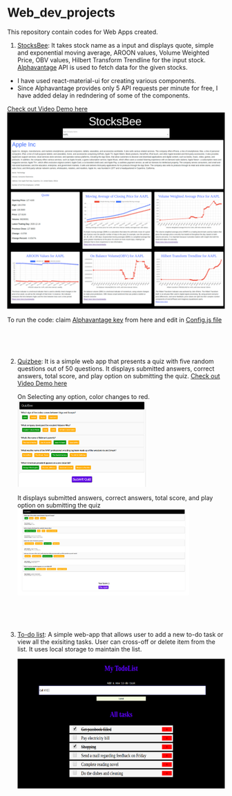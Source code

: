 # Web_dev_projects
This repository contain codes for Web Apps created. 

1. [StocksBee](/StocksBee): It takes stock name as a input and displays quote, simple and exponential moving average, AROON values, Volume Weighted Price, OBV values, Hilbert Transform Trendline for the input stock. [Alphavantage](https://www.alphavantage.co/documentation/#) API is used to fetch data for the given stocks.

- I have used react-material-ui for creating various components.
- Since Alphavantage provides only 5 API requests per minute for free, I have added delay in redndering of some of the components.

[Check out Video Demo here](/StocksBee/Stocksbee_React_app.mp4) 
<img src="/StocksBee/StocksBee.png">

To run the code: claim [Alphavantage key](https://www.alphavantage.co/support/#api-key) from here and edit in [Config.js file](/StocksBee/src/apis/CONFIG.js)


<br/><br/><br/>


2. [Quizbee](/QuizBee): It is a simple web app that presents a quiz with five random questions out of 50 questions. It displays submitted answers, correct answers, total score, and play option on submitting the quiz.
    [Check out Video Demo here](/QuizBee/Quizbee.mp4) 

    On Selecting any option, color changes to red.<br>
    <img src="/QuizBee/quiz.png" height="200">

    It displays submitted answers, correct answers, total score, and play option on submitting the quiz
    <img src="/QuizBee/solution.png" height="200">


<br/><br/><br/>


3. [To-do list](/todo-list): A simple web-app that allows user to add a new to-do task or view all the exisiting tasks. User can cross-off or delete item from the list. It uses local storage to maintain the list.

    <img src="/todo-list/TodoApp.png" height="300"> 

